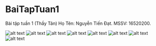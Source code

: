 # BaiTapTuan1
Bài tập tuần 1 (Thầy Tân)
Họ Tên: Nguyễn Tiến Đạt.
MSSV: 16520200.

![alt text](https://github.com/datnt-16520200/BaiTapTuan1/blob/master/images/MainPage.PNG)
![alt text](https://github.com/datnt-16520200/BaiTapTuan1/blob/master/images/WelcomScreen.PNG)
![alt text](https://github.com/datnt-16520200/BaiTapTuan1/blob/master/images/TotalsScreen.PNG)
![alt text](https://github.com/datnt-16520200/BaiTapTuan1/blob/master/images/StackLayoutScreen.PNG)
![alt text](https://github.com/datnt-16520200/BaiTapTuan1/blob/master/images/AbsoluteLayoutScreen.PNG)
![alt text](https://github.com/datnt-16520200/BaiTapTuan1/blob/master/images/GridLayoutScreen.PNG)
![alt text](https://github.com/datnt-16520200/BaiTapTuan1/blob/master/images/LoginScreen.PNG)
![alt text](https://github.com/datnt-16520200/BaiTapTuan1/blob/master/images/CalculatorScreen.PNG)

